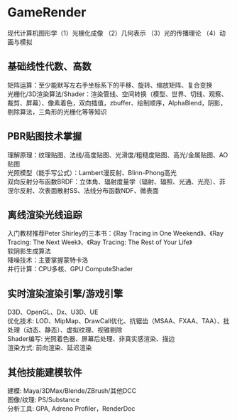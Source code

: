 # GameRender
现代计算机图形学（1）光栅化成像   （2）几何表示   （3）光的传播理论   （4）动画与模拟   
## 基础线性代数、高数
矩阵运算：至少能默写左右手坐标系下的平移、旋转、缩放矩阵、复合变换  
光栅化/3D渲染算法/Shader：渲染管线、空间转换（模型、世界、切线、观察、裁剪、屏幕）、像素着色，双向插值，zbuffer、绘制顺序，AlphaBlend，阴影，剔除算法，三角形的光栅化等等知识   

## PBR贴图技术掌握
理解原理：纹理贴图、法线/高度贴图、光滑度/粗糙度贴图、高光/金属贴图、AO贴图  
光照模型（能手写公式）：Lambert漫反射、Blinn-Phong高光  
双向反射分布函数BRDF：立体角、辐射度量学（辐射、辐照、光通、光亮）、菲涅尔反射、次表面散射SS、法线分布函数NDF、微表面  

## 离线渲染光线追踪
入门教材推荐Peter Shirley的三本书：《Ray Tracing in One Weekend》、《Ray Tracing: The Next Week》、《Ray Tracing: The Rest of Your Life》  
软阴影生成算法  
降噪技术：主要掌握蒙特卡洛  
并行计算：CPU多核、GPU ComputeShader  

## 实时渲染渲染引擎/游戏引擎
D3D、OpenGL、Dx、U3D、UE  
优化技术: LOD、MipMap、DrawCall优化、抗锯齿（MSAA、FXAA、TAA）、批处理（动态、静态）、虚拟纹理、视锥剔除  
Shader编写: 光照着色器、屏幕后处理、非真实感渲染、描边  
渲染方式: 前向渲染、延迟渲染  

## 其他技能建模软件
建模: Maya/3DMax/Blende/ZBrush/其他DCC  
图像/纹理: PS/Substance  
分析工具: GPA, Adreno Profiler，RenderDoc  